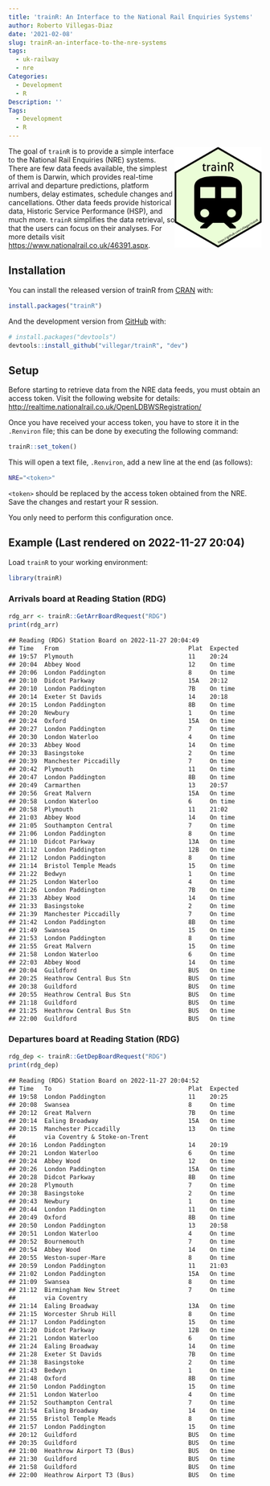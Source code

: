 ```yaml
---
title: 'trainR: An Interface to the National Rail Enquiries Systems'
author: Roberto Villegas-Diaz
date: '2021-02-08'
slug: trainR-an-interface-to-the-nre-systems
tags:
  - uk-railway
  - nre
Categories:
  - Development
  - R
Description: ''
Tags:
  - Development
  - R
---
```


<img src="https://raw.githubusercontent.com/villegar/trainR/main/inst/images/logo.png" alt="logo" align="right" height=200px/>

The goal of `trainR` is to provide a simple interface to the 
National Rail Enquiries (NRE) systems. There are few data feeds 
available, the simplest of them is Darwin, which provides real-time 
arrival and departure predictions, platform numbers, delay estimates, 
schedule changes and cancellations. Other data feeds provide historical 
data, Historic Service Performance (HSP), and much more. `trainR` 
simplifies the data retrieval, so that the users can focus on their 
analyses. For more details visit 
https://www.nationalrail.co.uk/46391.aspx.

## Installation

You can install the released version of trainR from [CRAN](https://CRAN.R-project.org) with:

``` r
install.packages("trainR")
```

And the development version from [GitHub](https://github.com/) with:

``` r
# install.packages("devtools")
devtools::install_github("villegar/trainR", "dev")
```

## Setup
Before starting to retrieve data from the NRE data feeds, you must obtain an access token. 
Visit the following website for details: http://realtime.nationalrail.co.uk/OpenLDBWSRegistration/

Once you have received your access token, you have to store it in the `.Renviron` file; this can be 
done by executing the following command:


```r
trainR::set_token()
```

This will open a text file, `.Renviron`, add a new line at the end (as follows):

```bash
NRE="<token>"
```

`<token>` should be replaced by the access token obtained from the NRE. Save the changes and restart 
your R session.

You only need to perform this configuration once.

## Example (Last rendered on 2022-11-27 20:04)

Load `trainR` to your working environment:

```r
library(trainR)
```

### Arrivals board at Reading Station (RDG)


```r
rdg_arr <- trainR::GetArrBoardRequest("RDG")
print(rdg_arr)
```

```
## Reading (RDG) Station Board on 2022-11-27 20:04:49
## Time   From                                    Plat  Expected
## 19:57  Plymouth                                11    20:24
## 20:04  Abbey Wood                              12    On time
## 20:06  London Paddington                       8     On time
## 20:10  Didcot Parkway                          15A   20:12
## 20:10  London Paddington                       7B    On time
## 20:14  Exeter St Davids                        14    20:18
## 20:15  London Paddington                       8B    On time
## 20:20  Newbury                                 1     On time
## 20:24  Oxford                                  15A   On time
## 20:27  London Paddington                       7     On time
## 20:30  London Waterloo                         4     On time
## 20:33  Abbey Wood                              14    On time
## 20:33  Basingstoke                             2     On time
## 20:39  Manchester Piccadilly                   7     On time
## 20:42  Plymouth                                11    On time
## 20:47  London Paddington                       8B    On time
## 20:49  Carmarthen                              13    20:57
## 20:56  Great Malvern                           15A   On time
## 20:58  London Waterloo                         6     On time
## 20:58  Plymouth                                11    21:02
## 21:03  Abbey Wood                              14    On time
## 21:05  Southampton Central                     7     On time
## 21:06  London Paddington                       8     On time
## 21:10  Didcot Parkway                          13A   On time
## 21:12  London Paddington                       12B   On time
## 21:12  London Paddington                       8     On time
## 21:14  Bristol Temple Meads                    15    On time
## 21:22  Bedwyn                                  1     On time
## 21:25  London Waterloo                         4     On time
## 21:26  London Paddington                       7B    On time
## 21:33  Abbey Wood                              14    On time
## 21:33  Basingstoke                             2     On time
## 21:39  Manchester Piccadilly                   7     On time
## 21:42  London Paddington                       8B    On time
## 21:49  Swansea                                 15    On time
## 21:53  London Paddington                       8     On time
## 21:55  Great Malvern                           15    On time
## 21:58  London Waterloo                         6     On time
## 22:03  Abbey Wood                              14    On time
## 20:04  Guildford                               BUS   On time
## 20:25  Heathrow Central Bus Stn                BUS   On time
## 20:38  Guildford                               BUS   On time
## 20:55  Heathrow Central Bus Stn                BUS   On time
## 21:18  Guildford                               BUS   On time
## 21:25  Heathrow Central Bus Stn                BUS   On time
## 22:00  Guildford                               BUS   On time
```

### Departures board at Reading Station (RDG)


```r
rdg_dep <- trainR::GetDepBoardRequest("RDG")
print(rdg_dep)
```

```
## Reading (RDG) Station Board on 2022-11-27 20:04:52
## Time   To                                      Plat  Expected
## 19:58  London Paddington                       11    20:25
## 20:08  Swansea                                 8     On time
## 20:12  Great Malvern                           7B    On time
## 20:14  Ealing Broadway                         15A   On time
## 20:15  Manchester Piccadilly                   13    On time
##        via Coventry & Stoke-on-Trent           
## 20:16  London Paddington                       14    20:19
## 20:21  London Waterloo                         6     On time
## 20:24  Abbey Wood                              12    On time
## 20:26  London Paddington                       15A   On time
## 20:28  Didcot Parkway                          8B    On time
## 20:28  Plymouth                                7     On time
## 20:38  Basingstoke                             2     On time
## 20:43  Newbury                                 1     On time
## 20:44  London Paddington                       11    On time
## 20:49  Oxford                                  8B    On time
## 20:50  London Paddington                       13    20:58
## 20:51  London Waterloo                         4     On time
## 20:52  Bournemouth                             7     On time
## 20:54  Abbey Wood                              14    On time
## 20:55  Weston-super-Mare                       8     On time
## 20:59  London Paddington                       11    21:03
## 21:02  London Paddington                       15A   On time
## 21:09  Swansea                                 8     On time
## 21:12  Birmingham New Street                   7     On time
##        via Coventry                            
## 21:14  Ealing Broadway                         13A   On time
## 21:15  Worcester Shrub Hill                    8     On time
## 21:17  London Paddington                       15    On time
## 21:20  Didcot Parkway                          12B   On time
## 21:21  London Waterloo                         6     On time
## 21:24  Ealing Broadway                         14    On time
## 21:28  Exeter St Davids                        7B    On time
## 21:38  Basingstoke                             2     On time
## 21:43  Bedwyn                                  1     On time
## 21:48  Oxford                                  8B    On time
## 21:50  London Paddington                       15    On time
## 21:51  London Waterloo                         4     On time
## 21:52  Southampton Central                     7     On time
## 21:54  Ealing Broadway                         14    On time
## 21:55  Bristol Temple Meads                    8     On time
## 21:57  London Paddington                       15    On time
## 20:12  Guildford                               BUS   On time
## 20:35  Guildford                               BUS   On time
## 21:00  Heathrow Airport T3 (Bus)               BUS   On time
## 21:30  Guildford                               BUS   On time
## 21:58  Guildford                               BUS   On time
## 22:00  Heathrow Airport T3 (Bus)               BUS   On time
```
